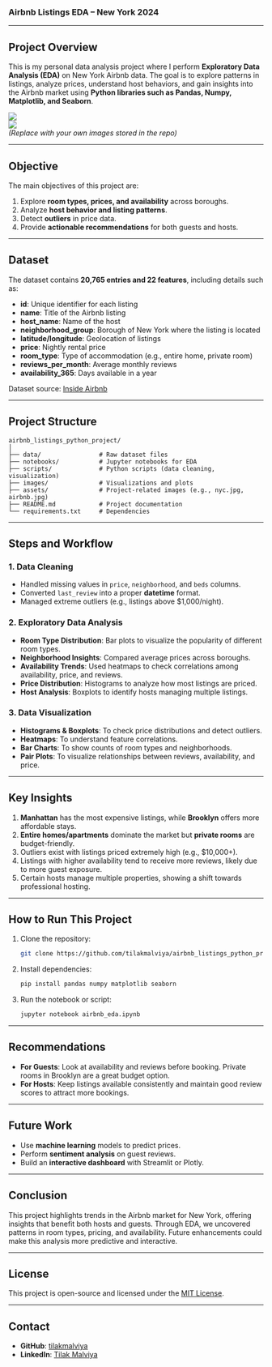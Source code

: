### Airbnb Listings EDA – New York 2024

---

## Project Overview
This is my personal data analysis project where I perform **Exploratory Data Analysis (EDA)** on New York Airbnb data. The goal is to explore patterns in listings, analyze prices, understand host behaviors, and gain insights into the Airbnb market using **Python libraries such as Pandas, Numpy, Matplotlib, and Seaborn**.

![](assets/nyc.jpg)  
![](assets/airbnb.jpg)  
*(Replace with your own images stored in the repo)*

---

## Objective
The main objectives of this project are:
1. Explore **room types, prices, and availability** across boroughs.
2. Analyze **host behavior and listing patterns**.
3. Detect **outliers** in price data.
4. Provide **actionable recommendations** for both guests and hosts.

---

## Dataset
The dataset contains **20,765 entries and 22 features**, including details such as:
- **id**: Unique identifier for each listing  
- **name**: Title of the Airbnb listing  
- **host_name**: Name of the host  
- **neighborhood_group**: Borough of New York where the listing is located  
- **latitude/longitude**: Geolocation of listings  
- **price**: Nightly rental price  
- **room_type**: Type of accommodation (e.g., entire home, private room)  
- **reviews_per_month**: Average monthly reviews  
- **availability_365**: Days available in a year  

Dataset source: [Inside Airbnb](http://insideairbnb.com/get-the-data/)

---

## Project Structure
```
airbnb_listings_python_project/
│
├── data/                # Raw dataset files
├── notebooks/           # Jupyter notebooks for EDA
├── scripts/             # Python scripts (data cleaning, visualization)
├── images/              # Visualizations and plots
├── assets/              # Project-related images (e.g., nyc.jpg, airbnb.jpg)
├── README.md            # Project documentation
└── requirements.txt     # Dependencies
```

---

## Steps and Workflow

### 1. Data Cleaning
- Handled missing values in `price`, `neighborhood`, and `beds` columns.
- Converted `last_review` into a proper **datetime** format.
- Managed extreme outliers (e.g., listings above $1,000/night).

### 2. Exploratory Data Analysis
- **Room Type Distribution**: Bar plots to visualize the popularity of different room types.
- **Neighborhood Insights**: Compared average prices across boroughs.
- **Availability Trends**: Used heatmaps to check correlations among availability, price, and reviews.
- **Price Distribution**: Histograms to analyze how most listings are priced.
- **Host Analysis**: Boxplots to identify hosts managing multiple listings.

### 3. Data Visualization
- **Histograms & Boxplots**: To check price distributions and detect outliers.
- **Heatmaps**: To understand feature correlations.
- **Bar Charts**: To show counts of room types and neighborhoods.
- **Pair Plots**: To visualize relationships between reviews, availability, and price.

---

## Key Insights
1. **Manhattan** has the most expensive listings, while **Brooklyn** offers more affordable stays.
2. **Entire homes/apartments** dominate the market but **private rooms** are budget-friendly.
3. Outliers exist with listings priced extremely high (e.g., $10,000+).
4. Listings with higher availability tend to receive more reviews, likely due to more guest exposure.
5. Certain hosts manage multiple properties, showing a shift towards professional hosting.

---

## How to Run This Project
1. Clone the repository:
   ```bash
   git clone https://github.com/tilakmalviya/airbnb_listings_python_project.git
   ```
2. Install dependencies:
   ```bash
   pip install pandas numpy matplotlib seaborn
   ```
3. Run the notebook or script:
   ```bash
   jupyter notebook airbnb_eda.ipynb
   ```

---

## Recommendations
- **For Guests**: Look at availability and reviews before booking. Private rooms in Brooklyn are a great budget option.
- **For Hosts**: Keep listings available consistently and maintain good review scores to attract more bookings.

---

## Future Work
- Use **machine learning** models to predict prices.
- Perform **sentiment analysis** on guest reviews.
- Build an **interactive dashboard** with Streamlit or Plotly.

---

## Conclusion
This project highlights trends in the Airbnb market for New York, offering insights that benefit both hosts and guests. Through EDA, we uncovered patterns in room types, pricing, and availability. Future enhancements could make this analysis more predictive and interactive.

---

## License
This project is open-source and licensed under the [MIT License](https://opensource.org/licenses/MIT).

---

## Contact
- **GitHub**: [tilakmalviya](https://github.com/tilakmalviya)  
- **LinkedIn**: [Tilak Malviya](https://www.linkedin.com/in/tilak-malviya-6596512b8/)  
